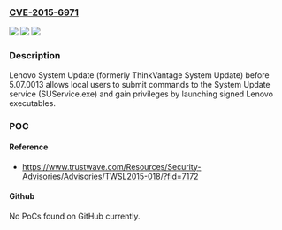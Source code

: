 ### [CVE-2015-6971](https://cve.mitre.org/cgi-bin/cvename.cgi?name=CVE-2015-6971)
![](https://img.shields.io/static/v1?label=Product&message=n%2Fa&color=blue)
![](https://img.shields.io/static/v1?label=Version&message=n%2Fa&color=blue)
![](https://img.shields.io/static/v1?label=Vulnerability&message=n%2Fa&color=brighgreen)

### Description

Lenovo System Update (formerly ThinkVantage System Update) before 5.07.0013 allows local users to submit commands to the System Update service (SUService.exe) and gain privileges by launching signed Lenovo executables.

### POC

#### Reference
- https://www.trustwave.com/Resources/Security-Advisories/Advisories/TWSL2015-018/?fid=7172

#### Github
No PoCs found on GitHub currently.

